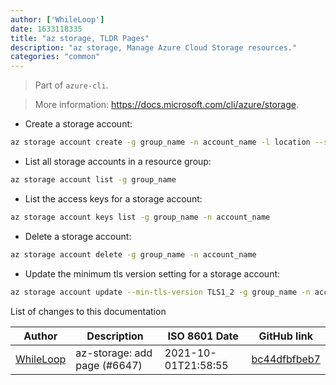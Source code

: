 ```yaml
---
author: ['WhileLoop']
date: 1633118335
title: "az storage, TLDR Pages"
description: "az storage, Manage Azure Cloud Storage resources."
categories: "common"
---
```

> Part of `azure-cli`.

> More information: <https://docs.microsoft.com/cli/azure/storage>.

- Create a storage account:

```bash
az storage account create -g group_name -n account_name -l location --sku account_sku
```

- List all storage accounts in a resource group:

```bash
az storage account list -g group_name
```

- List the access keys for a storage account:

```bash
az storage account keys list -g group_name -n account_name
```

- Delete a storage account:

```bash
az storage account delete -g group_name -n account_name
```

- Update the minimum tls version setting for a storage account:

```bash
az storage account update --min-tls-version TLS1_2 -g group_name -n account_name
```
List of changes to this documentation


Author | Description | ISO 8601 Date | GitHub link
------|-----|-----|-----
[WhileLoop](mailto:1332785+WhileLoop@users.noreply.github.com) | az-storage: add page (#6647) | 2021-10-01T21:58:55 | [bc44dfbfbeb7](https://github.com/tldr-pages/tldr/commit/bc44dfbfbeb7a968f99ff2ff12bd65c512b63082)

